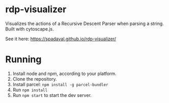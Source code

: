 # rdp-visualizer

Visualizes the actions of a Recursive Descent Parser when parsing a string. Built with cytoscape.js.

See it here: https://spadaval.github.io/rdp-visualizer/

# Running

1. Install node and npm, according to your platform.
2. Clone the repository.
3. Install parcel: `npm install -g parcel-bundler`
4. Run `npm install`
5. Run `npm start` to start the dev server.
